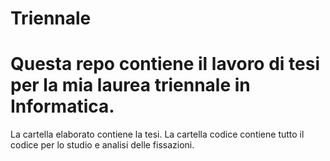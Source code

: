 # Triennale
# Questa repo contiene il lavoro di tesi per la mia laurea triennale in Informatica.
La cartella elaborato contiene la tesi.
La cartella codice contiene tutto il codice per lo studio e analisi delle fissazioni.
